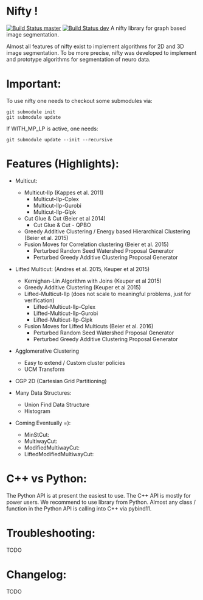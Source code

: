 Nifty !
========

[![Build Status master](https://travis-ci.org/DerThorsten/nifty.svg?branch=master)](https://travis-ci.org/DerThorsten/nifty)
[![Build Status dev](https://travis-ci.org/DerThorsten/nifty.svg?branch=dev)](https://travis-ci.org/DerThorsten/nifty)
A nifty library for graph based image segmentation.

Almost all features of nifty exist to implement algorithms
for 2D and 3D image segmentation.
To be more precise, nifty was developed to implement
and prototype algorithms for segmentation of neuro data.


Important:
=========
To use nifty one needs to checkout some submodules via:

    git submodule init
    git submodule update

If WITH_MP_LP is active, one needs:

    git submodule update --init --recursive



Features (Highlights):
==================


* Multicut:
    * Multicut-Ilp (Kappes et al. 2011)
        * Multicut-Ilp-Cplex
        * Multicut-Ilp-Gurobi
        * Multicut-Ilp-Glpk
    * Cut Glue & Cut (Beier et al 2014)
        * Cut Glue & Cut - QPBO 
    * Greedy Additive Clustering /  Energy based Hierarchical Clustering (Beier et al. 2015)
    * Fusion Moves for Correlation clustering (Beier et al. 2015)
        * Perturbed Random Seed Watershed Proposal Generator
        * Perturbed Greedy Additive Clustering Proposal Generator
* Lifted Multicut: (Andres et al. 2015, Keuper et al 2015)
    * Kernighan-Lin Algorithm with Joins (Keuper et al 2015)
    * Greedy Additive Clustering (Keuper et al 2015)
    * Lifted-Multicut-Ilp (does not scale to meaningful problems, just for verification)
        * Lifted-Multicut-Ilp-Cplex
        * Lifted-Multicut-Ilp-Gurobi
        * Lifted-Multicut-Ilp-Glpk
    * Fusion Moves for Lifted Multicuts (Beier et al. 2016)
        * Perturbed Random Seed Watershed Proposal Generator
        * Perturbed Greedy Additive Clustering Proposal Generator

* Agglomerative Clustering
    * Easy to extend / Custom cluster policies
    * UCM Transform
* CGP 2D (Cartesian Grid Partitioning)
* Many Data Structures:
    * Union Find Data Structure
    * Histogram

* Coming Eventually =):
    * MinStCut:
    * MultiwayCut:
    * ModifiedMultiwayCut:
    * LiftedModifiedMultiwayCut:



C++ vs Python:
==============
The Python API is at present the easiest to use. The C++ API is mostly for power users.
We recommend to use library from Python.
Almost any class / function in the Python API is calling into C++ via pybind11.




Troubleshooting:
=================

TODO

Changelog:
=================

TODO
